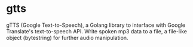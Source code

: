 # gtts
gTTS (Google Text-to-Speech), a Golang library to interface with Google Translate's text-to-speech API. Write spoken mp3 data to a file, a file-like object (bytestring) for further audio manipulation.
